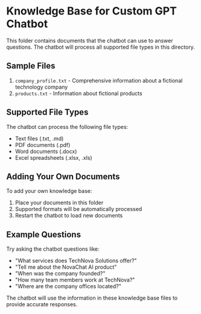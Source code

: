 # Knowledge Base for Custom GPT Chatbot

This folder contains documents that the chatbot can use to answer questions. The chatbot will process all supported file types in this directory.

## Sample Files

1. `company_profile.txt` - Comprehensive information about a fictional technology company
2. `products.txt` - Information about fictional products

## Supported File Types

The chatbot can process the following file types:
- Text files (.txt, .md)
- PDF documents (.pdf)
- Word documents (.docx)
- Excel spreadsheets (.xlsx, .xls)

## Adding Your Own Documents

To add your own knowledge base:
1. Place your documents in this folder
2. Supported formats will be automatically processed
3. Restart the chatbot to load new documents

## Example Questions

Try asking the chatbot questions like:
- "What services does TechNova Solutions offer?"
- "Tell me about the NovaChat AI product"
- "When was the company founded?"
- "How many team members work at TechNova?"
- "Where are the company offices located?"

The chatbot will use the information in these knowledge base files to provide accurate responses.